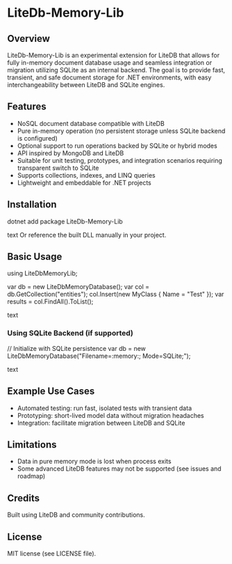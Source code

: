 # LiteDb-Memory-Lib

## Overview

LiteDb-Memory-Lib is an experimental extension for LiteDB that allows for fully in-memory document database usage and seamless integration or migration utilizing SQLite as an internal backend. The goal is to provide fast, transient, and safe document storage for .NET environments, with easy interchangeability between LiteDB and SQLite engines.

## Features

- NoSQL document database compatible with LiteDB
- Pure in-memory operation (no persistent storage unless SQLite backend is configured)
- Optional support to run operations backed by SQLite or hybrid modes
- API inspired by MongoDB and LiteDB
- Suitable for unit testing, prototypes, and integration scenarios requiring transparent switch to SQLite
- Supports collections, indexes, and LINQ queries
- Lightweight and embeddable for .NET projects

## Installation

dotnet add package LiteDb-Memory-Lib

text
Or reference the built DLL manually in your project.

## Basic Usage

using LiteDbMemoryLib;

var db = new LiteDbMemoryDatabase();
var col = db.GetCollection<MyClass>("entities");
col.Insert(new MyClass { Name = "Test" });
var results = col.FindAll().ToList();

text

### Using SQLite Backend (if supported)

// Initialize with SQLite persistence
var db = new LiteDbMemoryDatabase("Filename=:memory:; Mode=SQLite;");

text

## Example Use Cases

- Automated testing: run fast, isolated tests with transient data
- Prototyping: short-lived model data without migration headaches
- Integration: facilitate migration between LiteDB and SQLite

## Limitations

- Data in pure memory mode is lost when process exits
- Some advanced LiteDB features may not be supported (see issues and roadmap)

## Credits

Built using LiteDB and community contributions.

## License

MIT license (see LICENSE file).